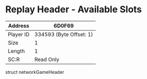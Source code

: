 #  Replay Header - Available Slots
Address   | 6D0F69
----------|-------------
Player ID | 334593 (Byte Offset: 1)
Size 	  | 1
Length 	  | 1
SC:R      | Read Only

struct networkGameHeader
